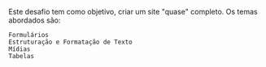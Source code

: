 Este desafio tem como objetivo, criar um site "quase" completo. Os temas abordados são:
    
    Formulários
    Estruturação e Formatação de Texto
    Mídias
    Tabelas
